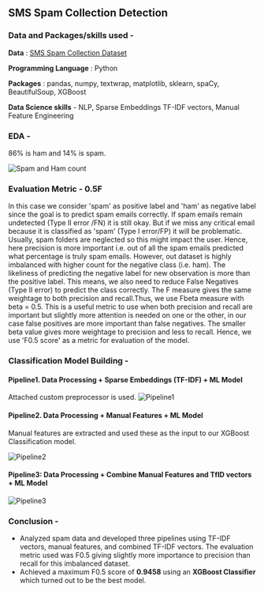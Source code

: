 ## SMS Spam Collection Detection

### Data and Packages/skills used -
**Data** : [SMS Spam Collection Dataset](https://www.kaggle.com/datasets/uciml/sms-spam-collection-dataset)

**Programming Language** : Python

**Packages** : pandas, numpy, textwrap, matplotlib, sklearn, spaCy, BeautifulSoup, XGBoost

**Data Science skills** - NLP, Sparse Embeddings TF-IDF vectors, Manual Feature Engineering

### EDA -

86% is ham and 14% is spam.

![Spam and Ham count](https://user-images.githubusercontent.com/77465643/198736617-fdbaf228-e7c8-450d-b43a-e4c9c996aae3.png)

### Evaluation Metric - 0.5F
In this case we consider 'spam' as positive label and 'ham' as negative label since the goal is to predict spam emails correctly. If spam emails remain undetected (Type II error /FN) it is still okay. But if we miss any critical email because it is classified as 'spam' (Type I error/FP) it will be problematic. Usually, spam folders are neglected so this might impact the user. Hence, here precision is more important i.e. out of all the spam emails predicted what percentage is truly spam emails. However, out dataset is highly imbalanced with higher count for the negative class (i.e. ham). The likeliness of predicting the negative label for new observation is more than the positive label. This means, we also need to reduce False Negatives (Type II error) to predict the class correctly. The F measure gives the same weightage to both precision and recall.Thus, we use Fbeta measure with beta = 0.5. This is a useful metric to use when both precision and recall are important but slightly more attention is needed on one or the other, in our case false positives are more important than false negatives. The smaller beta value gives more weightage to precision and less to recall. Hence, we use 'F0.5 score' as a metric for evaluation of the model.

### Classification Model Building -

#### Pipeline1. Data Processing + Sparse Embeddings (TF-IDF) + ML Model
Attached custom preprocessor is used.
![Pipeline1](https://user-images.githubusercontent.com/77465643/198736652-2ec898c3-6b3b-4c3e-817b-63d1feb4a562.png)

#### Pipeline2. Data Processing + Manual Features + ML Model

Manual features are extracted and used these as the input to our XGBoost Classification model.

![Pipeline2](https://user-images.githubusercontent.com/77465643/198736679-e98c3de4-9de6-42c9-8add-115f4d8ffd74.png)

#### Pipeline3: Data Processing + Combine Manual Features and TfID vectors + ML Model
![Pipeline3](https://user-images.githubusercontent.com/77465643/198736708-5a09cb35-6f10-4952-beeb-e25f4fff64ec.png)

### Conclusion - 
* Analyzed spam data and developed three pipelines using TF-IDF vectors, manual features, and combined TF-IDF vectors. The evaluation metric used was
F0.5 giving slightly more importance to precision than recall for this imbalanced dataset.
* Achieved a maximum F0.5 score of **0.9458** using an **XGBoost Classifier** which turned out to be the best model.
